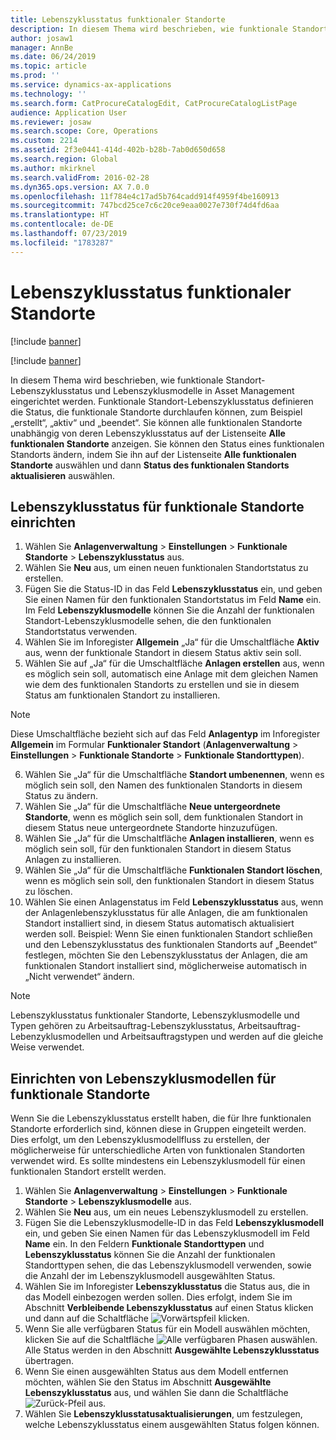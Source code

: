 ```yaml
---
title: Lebenszyklusstatus funktionaler Standorte
description: In diesem Thema wird beschrieben, wie funktionale Standortzustände und Lebenszyklusmodelle in Asset Management eingerichtet werden.
author: josaw1
manager: AnnBe
ms.date: 06/24/2019
ms.topic: article
ms.prod: ''
ms.service: dynamics-ax-applications
ms.technology: ''
ms.search.form: CatProcureCatalogEdit, CatProcureCatalogListPage
audience: Application User
ms.reviewer: josaw
ms.search.scope: Core, Operations
ms.custom: 2214
ms.assetid: 2f3e0441-414d-402b-b28b-7ab0d650d658
ms.search.region: Global
ms.author: mkirknel
ms.search.validFrom: 2016-02-28
ms.dyn365.ops.version: AX 7.0.0
ms.openlocfilehash: 11f784e4c17ad5b764cadd914f4959f4be160913
ms.sourcegitcommit: 747bcd25ce7c6c20ce9eaa0027e730f74d4fd6aa
ms.translationtype: HT
ms.contentlocale: de-DE
ms.lasthandoff: 07/23/2019
ms.locfileid: "1783287"
---
```

# <a name="functional-location-lifecycle-states"></a>Lebenszyklusstatus funktionaler Standorte

[!include [banner](../../includes/banner.md)]

[!include [banner](../../includes/preview-banner.md)]

In diesem Thema wird beschrieben, wie funktionale Standort-Lebenszyklusstatus und Lebenszyklusmodelle in Asset Management eingerichtet werden. Funktionale Standort-Lebenszyklusstatus definieren die Status, die funktionale Standorte durchlaufen können, zum Beispiel „erstellt“, „aktiv“ und „beendet“. Sie können alle funktionalen Standorte unabhängig von deren Lebenszyklusstatus auf der Listenseite **Alle funktionalen Standorte** anzeigen. Sie können den Status eines funktionalen Standorts ändern, indem Sie ihn auf der Listenseite **Alle funktionalen Standorte** auswählen und dann **Status des funktionalen Standorts aktualisieren** auswählen.

## <a name="set-up-functional-location-lifecycle-states"></a>Lebenszyklusstatus für funktionale Standorte einrichten

1. Wählen Sie **Anlagenverwaltung** > **Einstellungen** > **Funktionale Standorte** > **Lebenszyklusstatus** aus.
2. Wählen Sie **Neu** aus, um einen neuen funktionalen Standortstatus zu erstellen.
3. Fügen Sie die Status-ID in das Feld **Lebenszyklusstatus** ein, und geben Sie einen Namen für den funktionalen Standortstatus im Feld **Name** ein. Im Feld **Lebenszyklusmodelle** können Sie die Anzahl der funktionalen Standort-Lebenszyklusmodelle sehen, die den funktionalen Standortstatus verwenden.
4. Wählen Sie im Inforegister **Allgemein** „Ja“ für die Umschaltfläche **Aktiv** aus, wenn der funktionale Standort in diesem Status aktiv sein soll.
5. Wählen Sie auf „Ja“ für die Umschaltfläche **Anlagen erstellen** aus, wenn es möglich sein soll, automatisch eine Anlage mit dem gleichen Namen wie dem des funktionalen Standorts zu erstellen und sie in diesem Status am funktionalen Standort zu installieren.  
>[!NOTE]
>Diese Umschaltfläche bezieht sich auf das Feld **Anlagentyp** im Inforegister **Allgemein** im Formular **Funktionaler Standort** (**Anlagenverwaltung** > **Einstellungen** > **Funktionale Standorte** > **Funktionale Standorttypen**).
6. Wählen Sie „Ja“ für die Umschaltfläche **Standort umbenennen**, wenn es möglich sein soll, den Namen des funktionalen Standorts in diesem Status zu ändern.
7. Wählen Sie „Ja“ für die Umschaltfläche **Neue untergeordnete Standorte**, wenn es möglich sein soll, dem funktionalen Standort in diesem Status neue untergeordnete Standorte hinzuzufügen.
8. Wählen Sie „Ja“ für die Umschaltfläche **Anlagen installieren**, wenn es möglich sein soll, für den funktionalen Standort in diesem Status Anlagen zu installieren.
9. Wählen Sie „Ja“ für die Umschaltfläche **Funktionalen Standort löschen**, wenn es möglich sein soll, den funktionalen Standort in diesem Status zu löschen.
10. Wählen Sie einen Anlagenstatus im Feld **Lebenszyklusstatus** aus, wenn der Anlagenlebenszyklusstatus für alle Anlagen, die am funktionalen Standort installiert sind, in diesem Status automatisch aktualisiert werden soll. Beispiel: Wenn Sie einen funktionalen Standort schließen und den Lebenszyklusstatus des funktionalen Standorts auf „Beendet“ festlegen, möchten Sie den Lebenszyklusstatus der Anlagen, die am funktionalen Standort installiert sind, möglicherweise automatisch in „Nicht verwendet“ ändern.


>[!NOTE]
>Lebenszyklusstatus funktionaler Standorte, Lebenszyklusmodelle und Typen gehören zu Arbeitsauftrag-Lebenszyklusstatus, Arbeitsauftrag-Lebenzyklusmodellen und Arbeitsauftragstypen und werden auf die gleiche Weise verwendet. 

## <a name="set-up-functional-location-lifecycle-models"></a>Einrichten von Lebenszyklusmodellen für funktionale Standorte

Wenn Sie die Lebenszyklusstatus erstellt haben, die für Ihre funktionalen Standorte erforderlich sind, können diese in Gruppen eingeteilt werden. Dies erfolgt, um den Lebenszyklusmodellfluss zu erstellen, der möglicherweise für unterschiedliche Arten von funktionalen Standorten verwendet wird. Es sollte mindestens ein Lebenszyklusmodell für einen funktionalen Standort erstellt werden.

1. Wählen Sie **Anlagenverwaltung** > **Einstellungen** > **Funktionale Standorte** > **Lebenszyklusmodelle** aus.
2. Wählen Sie **Neu** aus, um ein neues Lebenszyklusmodell zu erstellen.
3. Fügen Sie die Lebenszyklusmodelle-ID in das Feld **Lebenszyklusmodell** ein, und geben Sie einen Namen für das Lebenszyklusmodell im Feld **Name** ein. In den Feldern **Funktionale Standorttypen** und **Lebenszyklusstatus** können Sie die Anzahl der funktionalen Standorttypen sehen, die das Lebenszyklusmodell verwenden, sowie die Anzahl der im Lebenszyklusmodell ausgewählten Status.
4. Wählen Sie im Inforegister **Lebenszyklusstatus** die Status aus, die in das Modell einbezogen werden sollen. Dies erfolgt, indem Sie im Abschnitt **Verbleibende Lebenszyklusstatus** auf einen Status klicken und dann auf die Schaltfläche ![Vorwärtspfeil](media/02-setup-for-functional-locations.png) klicken.
5. Wenn Sie alle verfügbaren Status für ein Modell auswählen möchten, klicken Sie auf die Schaltfläche ![Alle verfügbaren Phasen auswählen](media/03-setup-for-functional-locations.png). Alle Status werden in den Abschnitt **Ausgewählte Lebenszyklusstatus** übertragen.
6. Wenn Sie einen ausgewählten Status aus dem Modell entfernen möchten, wählen Sie den Status im Abschnitt **Ausgewählte Lebenszyklusstatus** aus, und wählen Sie dann die Schaltfläche ![Zurück-Pfeil](media/04-setup-for-functional-locations.png) aus.
7. Wählen Sie **Lebenszyklusstatusaktualisierungen**, um festzulegen, welche Lebenszyklusstatus einem ausgewählten Status folgen können.
